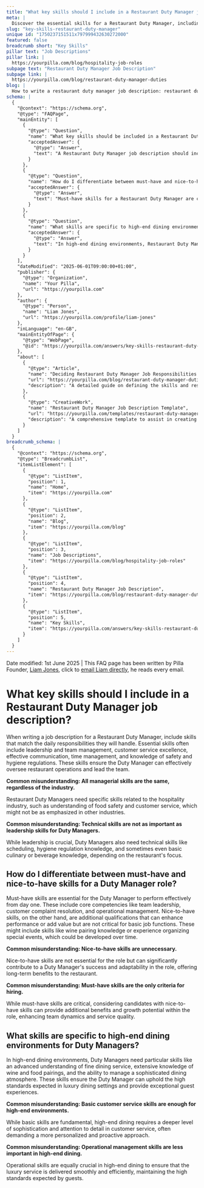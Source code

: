 ```yaml
---
title: "What key skills should I include in a Restaurant Duty Manager job description?"
meta: |
  Discover the essential skills for a Restaurant Duty Manager, including leadership, customer service, and specific capabilities for high-end dining.
slug: "key-skills-restaurant-duty-manager"
unique id: "1750237151511x797999432630272000"
featured: false
breadcrumb short: "Key Skills"
pillar text: "Job Descriptions"
pillar link: |
  https://yourpilla.com/blog/hospitality-job-roles
subpage text: "Restaurant Duty Manager Job Description"
subpage link: |
  https://yourpilla.com/blog/restaurant-duty-manager-duties
blog: |
  How to write a restaurant duty manager job description: restaurant duty manager job description template included.
schema: |
  {
    "@context": "https://schema.org",
    "@type": "FAQPage",
    "mainEntity": [
      {
        "@type": "Question",
        "name": "What key skills should be included in a Restaurant Duty Manager job description?",
        "acceptedAnswer": {
          "@type": "Answer",
          "text": "A Restaurant Duty Manager job description should include skills that are crucial for daily operations. Essential skills include leadership and team management, customer service excellence, effective communication, time management, and an understanding of safety and hygiene regulations, to ensure effective oversight of restaurant operations."
        }
      },
      {
        "@type": "Question",
        "name": "How do I differentiate between must-have and nice-to-have skills for a Restaurant Duty Manager role?",
        "acceptedAnswer": {
          "@type": "Answer",
          "text": "Must-have skills for a Restaurant Duty Manager are critical for effective performance from day one and include team leadership, customer complaint resolution, and operational management. Nice-to-have skills, such as wine pairing knowledge or event organising experience, though not essential, can enhance a manager's capabilities and contribute to long-term success."
        }
      },
      {
        "@type": "Question",
        "name": "What skills are specific to high-end dining environments for Restaurant Duty Managers?",
        "acceptedAnswer": {
          "@type": "Answer",
          "text": "In high-end dining environments, Restaurant Duty Managers need skills like an advanced understanding of fine dining service, extensive knowledge of wine and food pairings, and the ability to manage a sophisticated dining atmosphere, to uphold the high standards and provide exceptional guest experiences."
        }
      }
    ],
    "dateModified": "2025-06-01T09:00:00+01:00",
    "publisher": {
      "@type": "Organization",
      "name": "Your Pilla",
      "url": "https://yourpilla.com"
    },
    "author": {
      "@type": "Person",
      "name": "Liam Jones",
      "url": "https://yourpilla.com/profile/liam-jones"
    },
    "inLanguage": "en-GB",
    "mainEntityOfPage": {
      "@type": "WebPage",
      "@id": "https://yourpilla.com/answers/key-skills-restaurant-duty-manager"
    },
    "about": [
      {
        "@type": "Article",
        "name": "Deciding Restaurant Duty Manager Job Responsibilities and Skills",
        "url": "https://yourpilla.com/blog/restaurant-duty-manager-duties",
        "description": "A detailed guide on defining the skills and responsibilities required for a Restaurant Duty Manager."
      },
      {
        "@type": "CreativeWork",
        "name": "Restaurant Duty Manager Job Description Template",
        "url": "https://yourpilla.com/templates/restaurant-duty-manager-job-description",
        "description": "A comprehensive template to assist in creating effective job descriptions for Restaurant Duty Managers."
      }
    ]
  }
breadcrumb_schema: |
  {
    "@context": "https://schema.org",
    "@type": "BreadcrumbList",
    "itemListElement": [
      {
        "@type": "ListItem",
        "position": 1,
        "name": "Home",
        "item": "https://yourpilla.com"
      },
      {
        "@type": "ListItem",
        "position": 2,
        "name": "Blog",
        "item": "https://yourpilla.com/blog"
      },
      {
        "@type": "ListItem",
        "position": 3,
        "name": "Job Descriptions",
        "item": "https://yourpilla.com/blog/hospitality-job-roles"
      },
      {
        "@type": "ListItem",
        "position": 4,
        "name": "Restaurant Duty Manager Job Description",
        "item": "https://yourpilla.com/blog/restaurant-duty-manager-duties"
      },
      {
        "@type": "ListItem",
        "position": 5,
        "name": "Key Skills",
        "item": "https://yourpilla.com/answers/key-skills-restaurant-duty-manager"
      }
    ]
  }
---
```


Date modified: 1st June 2025 | This FAQ page has been written by Pilla Founder, [Liam Jones](https://yourpilla.com/profile/liam-jones), click to [email Liam directly](https://mailto:liam@yourpilla.com), he reads every email.

# What key skills should I include in a Restaurant Duty Manager job description?

When writing a job description for a Restaurant Duty Manager, include skills that match the daily responsibilities they will handle. Essential skills often include leadership and team management, customer service excellence, effective communication, time management, and knowledge of safety and hygiene regulations. These skills ensure the Duty Manager can effectively oversee restaurant operations and lead the team.

**Common misunderstanding: All managerial skills are the same, regardless of the industry.**

Restaurant Duty Managers need specific skills related to the hospitality industry, such as understanding of food safety and customer service, which might not be as emphasized in other industries.

**Common misunderstanding: Technical skills are not as important as leadership skills for Duty Managers.**

While leadership is crucial, Duty Managers also need technical skills like scheduling, hygiene regulation knowledge, and sometimes even basic culinary or beverage knowledge, depending on the restaurant's focus.

## How do I differentiate between must-have and nice-to-have skills for a Duty Manager role?

Must-have skills are essential for the Duty Manager to perform effectively from day one. These include core competencies like team leadership, customer complaint resolution, and operational management. Nice-to-have skills, on the other hand, are additional qualifications that can enhance performance or add value but are not critical for basic job functions. These might include skills like wine pairing knowledge or experience organizing special events, which could be developed over time.

**Common misunderstanding: Nice-to-have skills are unnecessary.**

Nice-to-have skills are not essential for the role but can significantly contribute to a Duty Manager's success and adaptability in the role, offering long-term benefits to the restaurant.

**Common misunderstanding: Must-have skills are the only criteria for hiring.**

While must-have skills are critical, considering candidates with nice-to-have skills can provide additional benefits and growth potential within the role, enhancing team dynamics and service quality.

## What skills are specific to high-end dining environments for Duty Managers?

In high-end dining environments, Duty Managers need particular skills like an advanced understanding of fine dining service, extensive knowledge of wine and food pairings, and the ability to manage a sophisticated dining atmosphere. These skills ensure the Duty Manager can uphold the high standards expected in luxury dining settings and provide exceptional guest experiences.

**Common misunderstanding: Basic customer service skills are enough for high-end environments.**

While basic skills are fundamental, high-end dining requires a deeper level of sophistication and attention to detail in customer service, often demanding a more personalized and proactive approach.

**Common misunderstanding: Operational management skills are less important in high-end dining.**

Operational skills are equally crucial in high-end dining to ensure that the luxury service is delivered smoothly and efficiently, maintaining the high standards expected by guests.